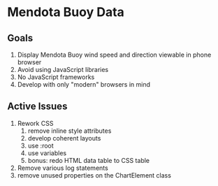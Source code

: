 # Mendota Buoy Data #

## Goals ##

1. Display Mendota Buoy wind speed and direction viewable in phone browser
2. Avoid using JavaScript libraries
3. No JavaScript frameworks
4. Develop with only "modern" browsers in mind

## Active Issues ##

1. Rework CSS
   1. remove inline style attributes
   2. develop coherent layouts
   3. use :root
   4. use variables
   5. bonus: redo HTML data table to CSS table
2. Remove various log statements
3. remove unused properties on the ChartElement class
